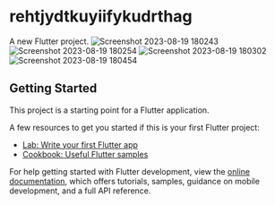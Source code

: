 # rehtjydtkuyiifykudrthag

A new Flutter project.
![Screenshot 2023-08-19 180243](https://github.com/MohammedAlphy/ICTHUB_EGYPT4/assets/142408765/6d4c694b-5cfb-4876-9191-86eedb15075f)
![Screenshot 2023-08-19 180254](https://github.com/MohammedAlphy/ICTHUB_EGYPT4/assets/142408765/cbe680a3-c6c8-4cf4-b744-5d5418f9a7b4)
![Screenshot 2023-08-19 180302](https://github.com/MohammedAlphy/ICTHUB_EGYPT4/assets/142408765/fedfdcf5-dec4-4b62-a710-be4106204e1d)
![Screenshot 2023-08-19 180454](https://github.com/MohammedAlphy/ICTHUB_EGYPT4/assets/142408765/1604526a-297a-4040-8a28-ddd25e6cbbff)

## Getting Started

This project is a starting point for a Flutter application.

A few resources to get you started if this is your first Flutter project:

- [Lab: Write your first Flutter app](https://docs.flutter.dev/get-started/codelab)
- [Cookbook: Useful Flutter samples](https://docs.flutter.dev/cookbook)

For help getting started with Flutter development, view the
[online documentation](https://docs.flutter.dev/), which offers tutorials,
samples, guidance on mobile development, and a full API reference.
